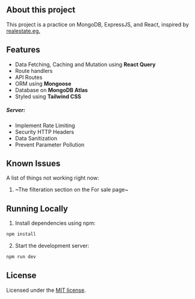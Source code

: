 ## About this project

This project is a practice on MongoDB, ExpressJS, and React, inspired by [realestate.eg.](https://realestate.eg/)

## Features

- Data Fetching, Caching and Mutation using **React Query**
- Route handlers
- API Routes
- ORM using **Mongoose**
- Database on **MongoDB Atlas**
- Styled using **Tailwind CSS**

##### Server:

- Implement Rate Limiting
- Security HTTP Headers
- Data Sanitization
- Prevent Parameter Pollution

## Known Issues

A list of things not working right now:

1. ~The filteration section on the For sale page~

## Running Locally

1. Install dependencies using npm:

```sh
npm install
```

2. Start the development server:

```sh
npm run dev
```

## License

Licensed under the [MIT license](https://github.com/shadcn/taxonomy/blob/main/LICENSE.md).
